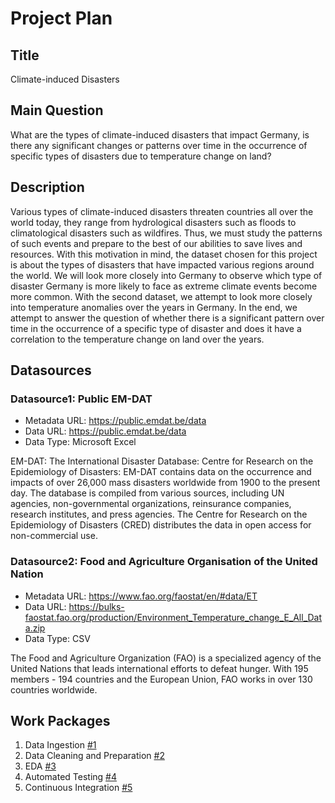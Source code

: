 # Project Plan

## Title
<!-- Give your project a short title. -->
Climate-induced Disasters 

## Main Question

<!-- Think about one main question you want to answer based on the data. -->
What are the types of climate-induced disasters that impact Germany, is there any significant changes or patterns over time in the occurrence of specific types of disasters due to temperature change on land? 

## Description

<!-- Describe your data science project in max. 200 words. Consider writing about why and how you attempt it. -->
Various types of climate-induced disasters threaten countries all over the world today, they range from hydrological disasters such as floods to climatological disasters such as wildfires. Thus, we must study the patterns of such events and prepare to the best of our abilities to save lives and resources. With this motivation in mind, the dataset chosen for this project is about the types of disasters that have impacted various regions around the world. We will look more closely into Germany to observe which type of disaster Germany is more likely to face as extreme climate events become more common. With the second dataset, we attempt to look more closely into temperature anomalies over the years in Germany. In the end, we attempt to answer the question of whether there is a significant pattern over time in the occurrence of a specific type of disaster and does it have a correlation to the temperature change on land over the years. 

## Datasources

<!-- Describe each datasources you plan to use in a section. Use the prefix "DatasourceX" where X is the id of the datasource. -->

### Datasource1: Public EM-DAT
* Metadata URL: https://public.emdat.be/data
* Data URL: https://public.emdat.be/data
* Data Type: Microsoft Excel

EM-DAT: The International Disaster Database: Centre for Research on the Epidemiology of Disasters: EM-DAT contains data on the occurrence and impacts of over 26,000 mass disasters worldwide from 1900 to the present day. The database is compiled from various sources, including UN agencies, non-governmental organizations, reinsurance companies, research institutes, and press agencies. The Centre for Research on the Epidemiology of Disasters (CRED) distributes the data in open access for non-commercial use.

### Datasource2: Food and Agriculture Organisation of the United Nation
* Metadata URL: https://www.fao.org/faostat/en/#data/ET
* Data URL: https://bulks-faostat.fao.org/production/Environment_Temperature_change_E_All_Data.zip
* Data Type: CSV

The Food and Agriculture Organization (FAO) is a specialized agency of the United Nations that leads international efforts to defeat hunger. With 195 members - 194 countries and the European Union, FAO works in over 130 countries worldwide.
## Work Packages

<!-- List of work packages ordered sequentially, each pointing to an issue with more details. -->

1. Data Ingestion [#1][i1]
2. Data Cleaning and Preparation [#2][i2]
3. EDA [#3][i3]
4. Automated Testing [#4][i4]
5. Continuous Integration [#5][i5]

[i1]: https://github.com/SushmitaSingh96/made-project/issues/1
[i2]: https://github.com/SushmitaSingh96/made-project/issues/2
[i3]: https://github.com/SushmitaSingh96/made-project/issues/3
[i4]: https://github.com/SushmitaSingh96/made-project/issues/4
[i5]: https://github.com/SushmitaSingh96/made-project/issues/5


